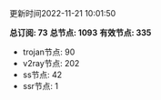 更新时间2022-11-21 10:01:50

**总订阅: 73**
**总节点: 1093**
**有效节点: 335**
- trojan节点: 90
- v2ray节点: 202
- ss节点: 42
- ssr节点: 1
